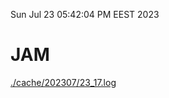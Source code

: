Sun Jul 23 05:42:04 PM EEST 2023
# JAM
<a href='./cache/202307/23_17.log'>./cache/202307/23_17.log</a>
